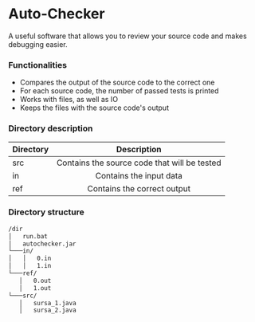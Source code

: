 # Auto-Checker

A useful software  that allows you to review your source code and makes debugging easier.

### Functionalities
- Compares the output of the source code to the correct one
- For each source code, the number of passed tests is printed
- Works with files, as well as IO
- Keeps the files with the source code's output


### Directory description

| Directory | Description |
|--------|:----:|
| src | Contains the source code that will be tested|
| in | Contains the input data |
| ref | Contains the correct output |

 ### Directory structure
 
 ```bash
/dir
│   run.bat
│   autochecker.jar    
└───in/
│   │   0.in
│   │   1.in
└───ref/
    │   0.out
    │   1.out
└───src/
    │   sursa_1.java
    │   sursa_2.java
```
